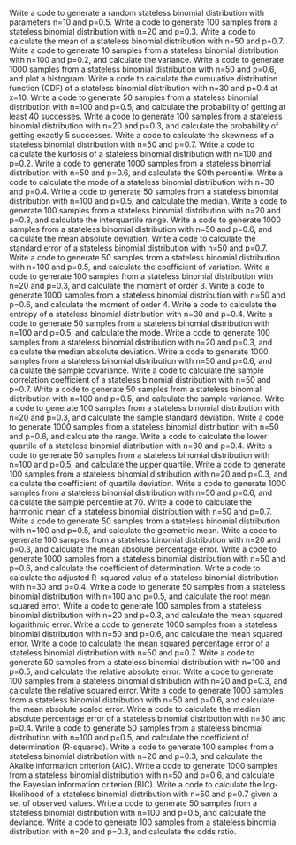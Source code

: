 Write a code to generate a random stateless binomial distribution with parameters n=10 and p=0.5.
Write a code to generate 100 samples from a stateless binomial distribution with n=20 and p=0.3.
Write a code to calculate the mean of a stateless binomial distribution with n=50 and p=0.7.
Write a code to generate 10 samples from a stateless binomial distribution with n=100 and p=0.2, and calculate the variance.
Write a code to generate 1000 samples from a stateless binomial distribution with n=50 and p=0.6, and plot a histogram.
Write a code to calculate the cumulative distribution function (CDF) of a stateless binomial distribution with n=30 and p=0.4 at x=10.
Write a code to generate 50 samples from a stateless binomial distribution with n=100 and p=0.5, and calculate the probability of getting at least 40 successes.
Write a code to generate 100 samples from a stateless binomial distribution with n=20 and p=0.3, and calculate the probability of getting exactly 5 successes.
Write a code to calculate the skewness of a stateless binomial distribution with n=50 and p=0.7.
Write a code to calculate the kurtosis of a stateless binomial distribution with n=100 and p=0.2.
Write a code to generate 1000 samples from a stateless binomial distribution with n=50 and p=0.6, and calculate the 90th percentile.
Write a code to calculate the mode of a stateless binomial distribution with n=30 and p=0.4.
Write a code to generate 50 samples from a stateless binomial distribution with n=100 and p=0.5, and calculate the median.
Write a code to generate 100 samples from a stateless binomial distribution with n=20 and p=0.3, and calculate the interquartile range.
Write a code to generate 1000 samples from a stateless binomial distribution with n=50 and p=0.6, and calculate the mean absolute deviation.
Write a code to calculate the standard error of a stateless binomial distribution with n=50 and p=0.7.
Write a code to generate 50 samples from a stateless binomial distribution with n=100 and p=0.5, and calculate the coefficient of variation.
Write a code to generate 100 samples from a stateless binomial distribution with n=20 and p=0.3, and calculate the moment of order 3.
Write a code to generate 1000 samples from a stateless binomial distribution with n=50 and p=0.6, and calculate the moment of order 4.
Write a code to calculate the entropy of a stateless binomial distribution with n=30 and p=0.4.
Write a code to generate 50 samples from a stateless binomial distribution with n=100 and p=0.5, and calculate the mode.
Write a code to generate 100 samples from a stateless binomial distribution with n=20 and p=0.3, and calculate the median absolute deviation.
Write a code to generate 1000 samples from a stateless binomial distribution with n=50 and p=0.6, and calculate the sample covariance.
Write a code to calculate the sample correlation coefficient of a stateless binomial distribution with n=50 and p=0.7.
Write a code to generate 50 samples from a stateless binomial distribution with n=100 and p=0.5, and calculate the sample variance.
Write a code to generate 100 samples from a stateless binomial distribution with n=20 and p=0.3, and calculate the sample standard deviation.
Write a code to generate 1000 samples from a stateless binomial distribution with n=50 and p=0.6, and calculate the range.
Write a code to calculate the lower quartile of a stateless binomial distribution with n=30 and p=0.4.
Write a code to generate 50 samples from a stateless binomial distribution with n=100 and p=0.5, and calculate the upper quartile.
Write a code to generate 100 samples from a stateless binomial distribution with n=20 and p=0.3, and calculate the coefficient of quartile deviation.
Write a code to generate 1000 samples from a stateless binomial distribution with n=50 and p=0.6, and calculate the sample percentile at 70.
Write a code to calculate the harmonic mean of a stateless binomial distribution with n=50 and p=0.7.
Write a code to generate 50 samples from a stateless binomial distribution with n=100 and p=0.5, and calculate the geometric mean.
Write a code to generate 100 samples from a stateless binomial distribution with n=20 and p=0.3, and calculate the mean absolute percentage error.
Write a code to generate 1000 samples from a stateless binomial distribution with n=50 and p=0.6, and calculate the coefficient of determination.
Write a code to calculate the adjusted R-squared value of a stateless binomial distribution with n=30 and p=0.4.
Write a code to generate 50 samples from a stateless binomial distribution with n=100 and p=0.5, and calculate the root mean squared error.
Write a code to generate 100 samples from a stateless binomial distribution with n=20 and p=0.3, and calculate the mean squared logarithmic error.
Write a code to generate 1000 samples from a stateless binomial distribution with n=50 and p=0.6, and calculate the mean squared error.
Write a code to calculate the mean squared percentage error of a stateless binomial distribution with n=50 and p=0.7.
Write a code to generate 50 samples from a stateless binomial distribution with n=100 and p=0.5, and calculate the relative absolute error.
Write a code to generate 100 samples from a stateless binomial distribution with n=20 and p=0.3, and calculate the relative squared error.
Write a code to generate 1000 samples from a stateless binomial distribution with n=50 and p=0.6, and calculate the mean absolute scaled error.
Write a code to calculate the median absolute percentage error of a stateless binomial distribution with n=30 and p=0.4.
Write a code to generate 50 samples from a stateless binomial distribution with n=100 and p=0.5, and calculate the coefficient of determination (R-squared).
Write a code to generate 100 samples from a stateless binomial distribution with n=20 and p=0.3, and calculate the Akaike information criterion (AIC).
Write a code to generate 1000 samples from a stateless binomial distribution with n=50 and p=0.6, and calculate the Bayesian information criterion (BIC).
Write a code to calculate the log-likelihood of a stateless binomial distribution with n=50 and p=0.7 given a set of observed values.
Write a code to generate 50 samples from a stateless binomial distribution with n=100 and p=0.5, and calculate the deviance.
Write a code to generate 100 samples from a stateless binomial distribution with n=20 and p=0.3, and calculate the odds ratio.